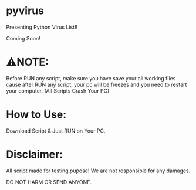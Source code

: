 # pyvirus

Presenting Python Virus List!!

Coming Soon!

# ⚠️NOTE:
Before RUN any script, make sure you have save your all working files cause
after RUN any script, your pc will be freezes and you need to restart your computer.
(All Scripts Crash Your PC)

# How to Use:
Download Script & Just RUN on Your PC.

# Disclaimer:
All script made for testing pupose! We are not responsible for any damages.

DO NOT HARM OR SEND ANYONE.
